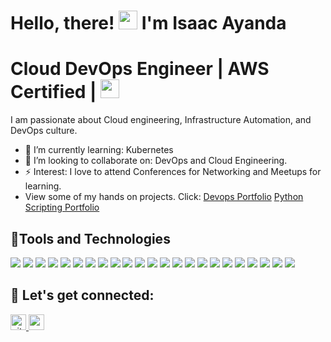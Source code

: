 <h1>Hello, there!  <img src="https://raw.githubusercontent.com/MartinHeinz/MartinHeinz/master/wave.gif" width="30"> I'm Isaac Ayanda</h1>

<h1>Cloud DevOps Engineer | AWS Certified | <img src="https://media.giphy.com/media/WUlplcMpOCEmTGBtBW/giphy.gif" width="30"> </h1>
I am passionate about Cloud engineering, Infrastructure Automation, and DevOps culture.



- 🌱 I’m currently learning: Kubernetes 
- 👯 I’m looking to collaborate on: DevOps and Cloud Engineering.
- ⚡ Interest: I love to attend Conferences for Networking and Meetups for learning.
- View some of my hands on projects. Click: [Devops Portfolio](https://github.com/Isaac-Ayanda/DevOps_Projects) [Python Scripting Portfolio](https://github.com/Isaac-Ayanda/DevOps_Projects)

<!-- <img src="https://user-images.githubusercontent.com/64049432/203648913-38af64b1-2761-4a04-919d-aeb567935a47.gif" border-radius="5px" width="95%" height="600px"> -->


## 🔧Tools and Technologies 
![](https://img.shields.io/badge/Cloud-AWS-informational?style=flat&logo=amazon-aws&logoColor=white&color=0c77b6)
![](https://img.shields.io/badge/IAC-AWSCloudFormation-informational?style=flat&logo=amazon-aws&logoColor=white&color=0c77b6)
![](https://img.shields.io/badge/Metric_Dashboard-Grafana-informational?style=flat&logo=grafana&logoColor=white&color=0c77b6)
![](https://img.shields.io/badge/VCS-Git-informational?style=flat&logo=git&logoColor=white&color=0c77b6)
![](https://img.shields.io/badge/Code-HTML5-informational?style=flat&logo=HTML5&logoColor=white&color=0c77b6)
![](https://img.shields.io/badge/Code-Bootstrap-informational?style=flat&logo=bootstrap&logoColor=white&color=0c77b6)
![](https://img.shields.io/badge/Code-JQuery-informational?style=flat&logo=jquery&logoColor=white&color=0c77b6)
![](https://img.shields.io/badge/Hub-Github-informational?style=flat&logo=github&logoColor=white&color=0c77b6)
![](https://img.shields.io/badge/Code-NodeJS-informational?style=flat&logo=node.js&logoColor=white&color=0c77b6)
![](https://img.shields.io/badge/OS-Linux-informational?style=flat&logo=linux&logoColor=white&color=0c77b6)
![](https://img.shields.io/badge/Reverse_Proxy/Web_Server-Nginx-informational?style=flat&logo=nginx&logoColor=white&color=0c77b6)
![](https://img.shields.io/badge/Reverse_Proxy/Web_Server-Apache-informational?style=flat&logo=apache&logoColor=white&color=0c77b6)
![](https://img.shields.io/badge/Container_Runtime-Docker-informational?style=flat&logo=docker&logoColor=white&color=0c77b6)
![](https://img.shields.io/badge/Shell-Bash-informational?style=flat&logo=gnu-bash&logoColor=white&color=0c77b6)
![](https://img.shields.io/badge/IaC-Terraform-informational?style=flat&logo=terraform&logoColor=white&color=0c77b6)
![](https://img.shields.io/badge/CI/CD-Jenkins-informational?style=flat&logo=jenkins&logoColor=white&color=0c77b6)
![](https://img.shields.io/badge/CI/CD-CircleCI-informational?style=flat&logo=circleci&logoColor=white&color=0c77b6)
![](https://img.shields.io/badge/Configuration_Management-Ansible-informational?style=flat&logo=ansible&logoColor=white&color=0c77b6)
![](https://img.shields.io/badge/Code-Python-informational?style=flat&logo=python&logoColor=white&color=0c77b6)
![](https://img.shields.io/badge/Code-BASH-informational?style=flat&logo=bash&logoColor=white&color=0c77b6)
![](https://img.shields.io/badge/Monitoring-Prometheus-informational?style=flat&logo=prometheus&logoColor=white&color=0c77b6)
![](https://img.shields.io/badge/Ordchestration_Tool-Kubernetes-informational?style=flat&logo=kubernetes&logoColor=white&color=0c77b6)
![](https://img.shields.io/badge/Linux-Ubuntu-informational?style=flat&logo=ubuntu&logoColor=white&color=0c77b6)

## 🤝 Let's get connected:

<p align="left">
 <a href="https://github.com/Isaac-Ayanda" target="_blank">
<img src=https://img.shields.io/badge/github-%2324292e.svg?&style=for-the-badge&logo=github&logoColor=white alt=github" height=25/>
  <a href="https://www.linkedin.com/in/isaacayanda/"><img src="https://img.shields.io/badge/linkedin-%230077B5.svg?&style=for-the-badge&logo=linkedin&logoColor=white" height=25> </a>

</p>


